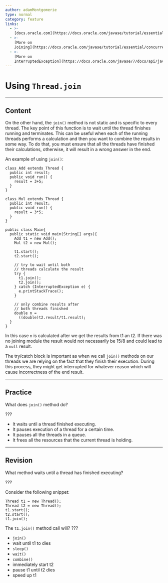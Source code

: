 ```yaml
---
author: adamMontgomerie
type: normal
category: feature
links:
  - >-
    [docs.oracle.com](https://docs.oracle.com/javase/tutorial/essential/concurrency/join.html){website}
  - >-
    [More on
    Joining](https://docs.oracle.com/javase/tutorial/essential/concurrency/join.html){website}
  - >-
    [More on
    InterruptedException](https://docs.oracle.com/javase/7/docs/api/java/lang/InterruptedException.html){website}
---
```


# Using `Thread.join`


---

## Content

On the other hand, the `join()` method is not static and is specific to every thread. The key point of this function is to wait until the thread finishes running and terminates. This can be useful when each of the running threads performs a calculation and then you want to combine the results in some way. To do that, you must ensure that all the threads have finished their calculations, otherwise, it will result in a wrong answer in the end.

An example of using `join()`:

```plain-text
class Add extends Thread {
  public int result;
  public void run() {
    result = 3+5;
  }
}

class Mul extends Thread {
  public int result;
  public void run() {
    result = 3*5;
  }
}

public class Main{
  public static void main(String[] args){
    Add t1 = new Add();
    Mul t2 = new Mul();

    t1.start();
    t2.start();

    // try to wait until both
    // threads calculate the result
    try {
      t1.join();
      t2.join();
    } catch (InterruptedException e) {
      e.printStackTrace();
    }

    // only combine results after
    // both threads finished
    double n = 
      ((double)t2.result/t1.result);
  }
}
```

In this case `n` is calculated after we get the results from t1 an t2. If there was no joining module the result would not necessarily be 15/8 and could lead to a `null` result.

The try/catch block is important as when we call `join()` methods on our threads we are relying on the fact that they finish their execution. During this process, they might get interrupted for whatever reason which will cause incorrectness of the end result.


---

## Practice

What does `join()` method do?

???

- It waits until a thread finished executing.
- It pauses execution of a thread for a certain time.
- It pauses all the threads in a queue.
- It frees all the resources that the current thread is holding.


---

## Revision

What method waits until a thread has finished executing?

???

Consider the following snippet:

```plain-text
Thread t1 = new Thread();
Thread t2 = new Thread();
t1.start();
t2.start();
t1.join();
```

The `t1.join()` method call will? ???

- `join()`
- wait until t1 to dies
- `sleep()`
- `wait()`
- `combine()`
- immediately start t2
- pause t1 until t2 dies
- speed up t1
 
